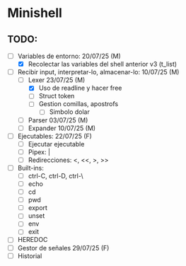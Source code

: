 # Minishell

## TODO:

- [ ] Variables de entorno: 20/07/25 (M)
	- [x] Recolectar las variables del shell anterior v3 (t_list)

- [ ] Recibir input, interpretar-lo, almacenar-lo: 10/07/25 (M)
	- [ ] Lexer 23/07/25 (M)
		- [x] Uso de readline y hacer free
 		- [ ] Struct token
   		- [ ] Gestion comillas, apostrofs
     		- [ ] Simbolo dolar
	- [ ] Parser 03/07/25 (M)
	- [ ] Expander 10/07/25 (M)
  
- [ ] Ejecutables: 22/07/25 (F)
	- [ ] Ejecutar ejecutable
	- [ ] Pipex: | 
	- [ ] Redirecciones: <, <<, >, >>
   
- [ ] Built-ins:
	- [ ] ctrl-C, ctrl-D, ctrl-\
	- [ ] echo
	- [ ] cd
	- [ ] pwd
	- [ ] export
	- [ ] unset
	- [ ] env
	- [ ] exit
   
 - [ ] HEREDOC
 - [ ] Gestor de señales 29/07/25 (F)
 - [ ] Historial
